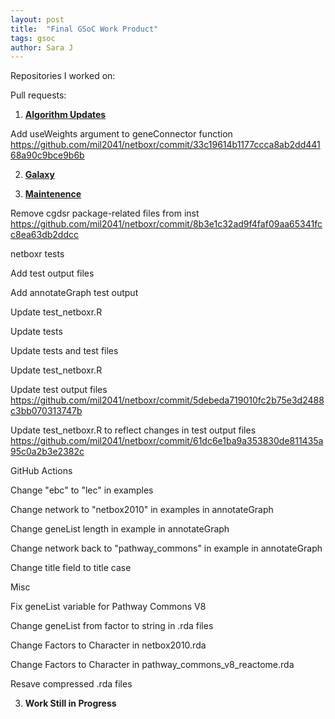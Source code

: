 ```yaml
---
layout: post
title:  "Final GSoC Work Product"
tags: gsoc
author: Sara J
---
```


Repositories I worked on:


Pull requests:




1. **[Algorithm Updates](https://github.com/mil2041/netboxr/milestone/3)**


Add useWeights argument to geneConnector function https://github.com/mil2041/netboxr/commit/33c19614b1177ccca8ab2dd44168a90c9bce9b6b
    
2. **[Galaxy](https://github.com/mil2041/netboxr/milestone/2)**


    
3. **[Maintenence](https://github.com/mil2041/netboxr/milestone/1)**


Remove cgdsr package-related files from inst  https://github.com/mil2041/netboxr/commit/8b3e1c32ad9f4faf09aa65341fcc8ea63db2ddcc


netboxr tests

Add test output files

Add annotateGraph test output

Update test_netboxr.R

Update tests

Update tests and test files

Update test_netboxr.R

Update test output files https://github.com/mil2041/netboxr/commit/5debeda719010fc2b75e3d2488c3bb070313747b

Update test_netboxr.R to reflect changes in test output files https://github.com/mil2041/netboxr/commit/61dc6e1ba9a353830de811435a95c0a2b3e2382c


GitHub Actions


Change "ebc" to "lec" in examples

Change network to "netbox2010" in examples in annotateGraph

Change geneList length in example in annotateGraph

Change network back to "pathway_commons" in example in annotateGraph

Change title field to title case



Misc

Fix geneList variable for Pathway Commons V8

Change geneList from factor to string in .rda files

Change Factors to Character in netbox2010.rda

Change Factors to Character in pathway_commons_v8_reactome.rda

Resave compressed .rda files


3. **Work Still in Progress**


